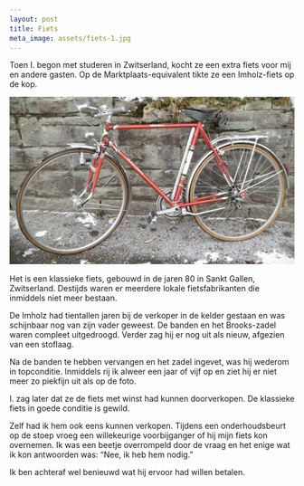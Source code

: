 ```yaml
---
layout: post
title: Fiets
meta_image: assets/fiets-1.jpg
---
```


Toen I. begon met studeren in Zwitserland, kocht ze een extra fiets voor mij en andere gasten. Op de Marktplaats-equivalent tikte ze een Imholz-fiets op de kop.

![Zijaanzicht van de Imholz-fiets. Rode klassieke fiets, met een zwart leren Brooks zadel.](assets/fiets-1.jpg)

Het is een klassieke fiets, gebouwd in de jaren 80 in Sankt Gallen, Zwitserland. Destijds waren er meerdere lokale fietsfabrikanten die inmiddels niet meer bestaan.

De Imholz had tientallen jaren bij de verkoper in de kelder gestaan en was schijnbaar nog van zijn vader geweest. De banden en het Brooks-zadel waren compleet uitgedroogd. Verder zag hij er nog uit als nieuw, afgezien van een stoflaag.

Na de banden te hebben vervangen en het zadel ingevet, was hij wederom in topconditie. Inmiddels rij ik alweer een jaar of vijf op en ziet hij er niet meer zo piekfijn uit als op de foto.

I. zag later dat ze de fiets met winst had kunnen doorverkopen. De klassieke fiets in goede conditie is gewild.

Zelf had ik hem ook eens kunnen verkopen. Tijdens een onderhoudsbeurt op de stoep vroeg een willekeurige voorbijganger of hij mijn fiets kon overnemen. Ik was een beetje overrompeld door de vraag en het enige wat ik kon antwoorden was: “Nee, ik heb hem nodig.”

Ik ben achteraf wel benieuwd wat hij ervoor had willen betalen.
